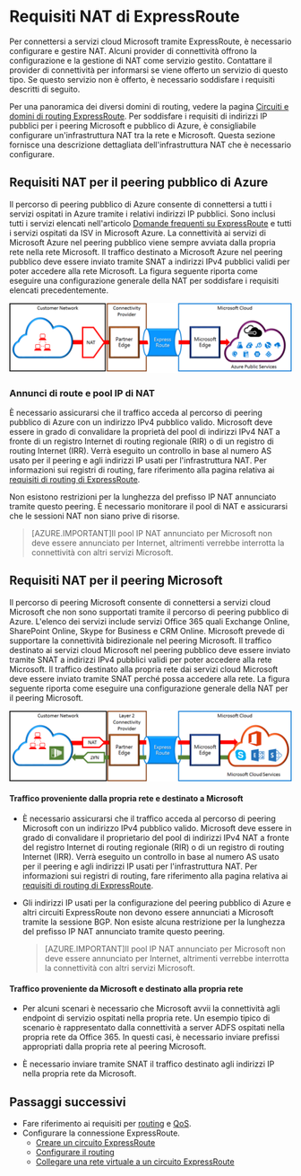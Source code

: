 <properties
   pageTitle="Requisiti NAT per ExpressRoute | Microsoft Azure"
   description="Questa pagina fornisce informazioni dettagliate sui requisiti per la configurazione e la gestione di NAT per circuiti ExpressRoute."
   documentationCenter="na"
   services="expressroute"
   authors="cherylmc"
   manager="carolz"
   editor=""/>
<tags
   ms.service="expressroute"
   ms.devlang="na"
   ms.topic="get-started-article"
   ms.tgt_pltfrm="na"
   ms.workload="infrastructure-services"
   ms.date="09/22/2015"
   ms.author="cherylmc"/>

# Requisiti NAT di ExpressRoute

Per connettersi a servizi cloud Microsoft tramite ExpressRoute, è necessario configurare e gestire NAT. Alcuni provider di connettività offrono la configurazione e la gestione di NAT come servizio gestito. Contattare il provider di connettività per informarsi se viene offerto un servizio di questo tipo. Se questo servizio non è offerto, è necessario soddisfare i requisiti descritti di seguito.

Per una panoramica dei diversi domini di routing, vedere la pagina [Circuiti e domini di routing ExpressRoute](expressroute-circuit-peerings.md). Per soddisfare i requisiti di indirizzi IP pubblici per i peering Microsoft e pubblico di Azure, è consigliabile configurare un'infrastruttura NAT tra la rete e Microsoft. Questa sezione fornisce una descrizione dettagliata dell'infrastruttura NAT che è necessario configurare.

## Requisiti NAT per il peering pubblico di Azure

Il percorso di peering pubblico di Azure consente di connettersi a tutti i servizi ospitati in Azure tramite i relativi indirizzi IP pubblici. Sono inclusi tutti i servizi elencati nell'articolo [Domande frequenti su ExpressRoute](expressroute-faqs.md) e tutti i servizi ospitati da ISV in Microsoft Azure. La connettività ai servizi di Microsoft Azure nel peering pubblico viene sempre avviata dalla propria rete nella rete Microsoft. Il traffico destinato a Microsoft Azure nel peering pubblico deve essere inviato tramite SNAT a indirizzi IPv4 pubblici validi per poter accedere alla rete Microsoft. La figura seguente riporta come eseguire una configurazione generale della NAT per soddisfare i requisiti elencati precedentemente.

![](./media/expressroute-nat/expressroute-nat-azure-public.png)

### Annunci di route e pool IP di NAT

È necessario assicurarsi che il traffico acceda al percorso di peering pubblico di Azure con un indirizzo IPv4 pubblico valido. Microsoft deve essere in grado di convalidare la proprietà del pool di indirizzi IPv4 NAT a fronte di un registro Internet di routing regionale (RIR) o di un registro di routing Internet (IRR). Verrà eseguito un controllo in base al numero AS usato per il peering e agli indirizzi IP usati per l'infrastruttura NAT. Per informazioni sui registri di routing, fare riferimento alla pagina relativa ai [requisiti di routing di ExpressRoute](expressroute-routing.md).
 
Non esistono restrizioni per la lunghezza del prefisso IP NAT annunciato tramite questo peering. È necessario monitorare il pool di NAT e assicurarsi che le sessioni NAT non siano prive di risorse.

>[AZURE.IMPORTANT]Il pool IP NAT annunciato per Microsoft non deve essere annunciato per Internet, altrimenti verrebbe interrotta la connettività con altri servizi Microsoft.

## Requisiti NAT per il peering Microsoft

Il percorso di peering Microsoft consente di connettersi a servizi cloud Microsoft che non sono supportati tramite il percorso di peering pubblico di Azure. L'elenco dei servizi include servizi Office 365 quali Exchange Online, SharePoint Online, Skype for Business e CRM Online. Microsoft prevede di supportare la connettività bidirezionale nel peering Microsoft. Il traffico destinato ai servizi cloud Microsoft nel peering pubblico deve essere inviato tramite SNAT a indirizzi IPv4 pubblici validi per poter accedere alla rete Microsoft. Il traffico destinato alla propria rete dai servizi cloud Microsoft deve essere inviato tramite SNAT perché possa accedere alla rete. La figura seguente riporta come eseguire una configurazione generale della NAT per il peering Microsoft.
 
![](./media/expressroute-nat/expressroute-nat-microsoft.png)


#### Traffico proveniente dalla propria rete e destinato a Microsoft

- È necessario assicurarsi che il traffico acceda al percorso di peering Microsoft con un indirizzo IPv4 pubblico valido. Microsoft deve essere in grado di convalidare il proprietario del pool di indirizzi IPv4 NAT a fronte del registro Internet di routing regionale (RIR) o di un registro di routing Internet (IRR). Verrà eseguito un controllo in base al numero AS usato per il peering e agli indirizzi IP usati per l'infrastruttura NAT. Per informazioni sui registri di routing, fare riferimento alla pagina relativa ai [requisiti di routing di ExpressRoute](expressroute-routing.md).

- Gli indirizzi IP usati per la configurazione del peering pubblico di Azure e altri circuiti ExpressRoute non devono essere annunciati a Microsoft tramite la sessione BGP. Non esiste alcuna restrizione per la lunghezza del prefisso IP NAT annunciato tramite questo peering.

	>[AZURE.IMPORTANT]Il pool IP NAT annunciato per Microsoft non deve essere annunciato per Internet, altrimenti verrebbe interrotta la connettività con altri servizi Microsoft.

#### Traffico proveniente da Microsoft e destinato alla propria rete

- Per alcuni scenari è necessario che Microsoft avvii la connettività agli endpoint di servizio ospitati nella propria rete. Un esempio tipico di scenario è rappresentato dalla connettività a server ADFS ospitati nella propria rete da Office 365. In questi casi, è necessario inviare prefissi appropriati dalla propria rete al peering Microsoft. 

- È necessario inviare tramite SNAT il traffico destinato agli indirizzi IP nella propria rete da Microsoft.

## Passaggi successivi

- Fare riferimento ai requisiti per [routing](expressroute-routing.md) e [QoS](expressroute-qos.md).
- Configurare la connessione ExpressRoute.
	- [Creare un circuito ExpressRoute](expressroute-howto-circuit-classic.md)
	- [Configurare il routing](expressroute-howto-routing-classic.md)
	- [Collegare una rete virtuale a un circuito ExpressRoute](expressroute-howto-linkvnet-classic.md)

<!---HONumber=Oct15_HO1-->
